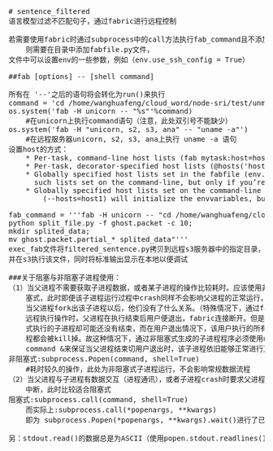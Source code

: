 <pre>
# sentence_filtered
语言模型过滤不匹配句子，通过fabric进行远程控制

若需要使用fabric时通过subprocess中的call方法执行fab_command且不添加-f参数，
	则需要在目录中添加fabfile.py文件，
文件中可以设置env的一些参数，例如（env.use_ssh_config = True）   

##fab [options] -- [shell command]  

所有在 '--'之后的语句将会转化为run()来执行  
command = 'cd /home/wanghuafeng/cloud_word/node-sri/test/unmatch_ngram_filter; ls'  
os.system('fab -H unicorn -- "%s"'%command)
	#在unicorn上执行command语句（注意，此处双引号不能缺少）    
os.system('fab -H "unicorn, s2, s3, ana" -- "uname -a"')
	#在远程服务器unicorn, s2, s3, ana上执行 uname -a 语句    
设置host的方式：   
	* Per-task, command-line host lists (fab mytask:host=host1) override absolutely everything else.   
	* Per-task, decorator-specified host lists (@hosts('host1')) override the env variables.   
	* Globally specified host lists set in the fabfile (env.hosts = ['host1']) can override
	  such lists set on the command-line, but only if you’re not careful (or want them to.)    
	* Globally specified host lists set on the command-line
		(--hosts=host1) will initialize the envvariables, but that’s it.        

fab_command = '''fab -H unicorn -- "cd /home/wanghuafeng/cloud_word/node-sri/test/unmatch_ngram_filter;
python split_file.py -f ghost.packet -c 10;
mkdir splited_data;
mv ghost.packet.partial_* splited_data"'''
exec_fab文件将filtered_sentence.py拷贝到远程s3服务器中的指定目录，
并在s3执行该文件，同时将标准输出显示在本地以便调试

###关于阻塞与非阻塞子进程使用：  
（1）当父进程不需要获取子进程数据，或者某子进程的操作比较耗时。应该使用非阻
	塞式，此时即便该子进程运行过程中crash同样不会影响父进程的正常运行，也即，
	当父进程fork出该子进程以后，他们没有了什么关系。（特殊情况下，通过fabric
	远程执行操作时，父进程在执行结束后用户便退出，fabric连接断开。但是非阻塞
	式执行的子进程却可能还没有结束，而在用户退出情况下，该用户执行的所有的进
	程都会被kill掉。故这种情况下，通过非阻塞式生成的子进程程序必须使用nohup 
	command &来保证当父进程结束切用户退出时，该子进程依旧能够正常进行）
非阻塞式:subprocess.Popen(command, shell=True)
	#耗时较久的操作，此处为非阻塞式子进程运行，不会影响常规数据流程    
（2）当父进程与子进程有数据交互（进程通讯），或者子进程crash时要求父进程同样
	中断，此时比较适合阻塞式    
阻塞式:subprocess.call(command, shell=True)    
	而实际上:subprocess.call(*popenargs, **kwargs) 
	即为 subprocess.Popen(*popenargs, **kwargs).wait()进行了已成封装    

另：stdout.read()的数据总是为ASCII（使用popen.stdout.readlines()时可逐行进行decode('utf-8')）    
</pre>